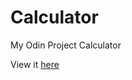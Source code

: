 # Calculator
My Odin Project Calculator

View it <a href="https://gabei.github.io/Calculator/" target="_blank">here</a>
